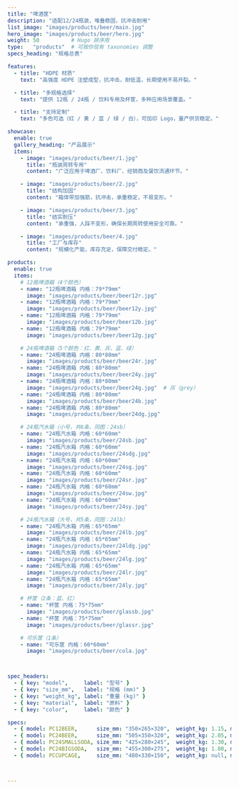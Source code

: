```yaml
---
title: "啤酒筐" 
description: "适配12/24瓶装，堆叠稳固，抗冲击耐用"
list_image: "images/products/beer/main.jpg"
hero_image: "images/products/beer/hero.jpg"
weight: 50          # Hugo 排序用
type:   "products"  # 可按你现有 taxonomies 调整
specs_heading: "规格总表"

features:
  - title: "HDPE 材质"
    text: "高强度 HDPE 注塑成型，抗冲击，耐低温，长期使用不易开裂。"

  - title: "多规格选择"
    text: "提供 12瓶 / 24瓶 / 饮料专用及杯筐，多种应用场景覆盖。"

  - title: "支持定制"
    text: "多色可选（红 / 黄 / 蓝 / 绿 / 白），可加印 Logo，量产供货稳定。"

showcase:
  enable: true
  gallery_heading: "产品展示"
  items:
    - image: "images/products/beer/1.jpg"
      title: "瓶装周转专用"
      content: "广泛应用于啤酒厂、饮料厂、经销商及餐饮流通环节。"

    - image: "images/products/beer/2.jpg"
      title: "结构加固"
      content: "箱体带加强筋，抗冲击，承重稳定，不易变形。"

    - image: "images/products/beer/3.jpg"
      title: "结实耐压"
      content: "承重强，人踩不变形，确保长期周转使用安全可靠。"

    - image: "images/products/beer/4.jpg"
      title: "工厂与库存"
      content: "规模化产能，库存充足，保障交付稳定。"

products:
  enable: true
  items:
    # 12瓶啤酒箱（4个颜色）
    - name: "12瓶啤酒箱 内格：79*79mm"
      image: "images/products/beer/beer12r.jpg"
    - name: "12瓶啤酒箱 内格：79*79mm"
      image: "images/products/beer/beer12y.jpg"
    - name: "12瓶啤酒箱 内格：79*79mm"
      image: "images/products/beer/beer12b.jpg"
    - name: "12瓶啤酒箱 内格：79*79mm"
      image: "images/products/beer/beer12g.jpg"

    # 24瓶啤酒箱（5个颜色：红、黄、灰、蓝、绿）
    - name: "24瓶啤酒箱 内格：80*80mm"
      image: "images/products/beer/beer24r.jpg"
    - name: "24瓶啤酒箱 内格：80*80mm"
      image: "images/products/beer/beer24y.jpg"
    - name: "24瓶啤酒箱 内格：80*80mm"
      image: "images/products/beer/beer24g.jpg"  # 灰（grey）
    - name: "24瓶啤酒箱 内格：80*80mm"
      image: "images/products/beer/beer24b.jpg"
    - name: "24瓶啤酒箱 内格：80*80mm"
      image: "images/products/beer/beer24dg.jpg"

    # 24瓶汽水箱（小号，共6条，同图：24sb）
    - name: "24瓶汽水箱 内格：60*60mm"
      image: "images/products/beer/24sb.jpg"
    - name: "24瓶汽水箱 内格：60*60mm"
      image: "images/products/beer/24sdg.jpg"
    - name: "24瓶汽水箱 内格：60*60mm"
      image: "images/products/beer/24sg.jpg"
    - name: "24瓶汽水箱 内格：60*60mm"
      image: "images/products/beer/24sr.jpg"
    - name: "24瓶汽水箱 内格：60*60mm"
      image: "images/products/beer/24sw.jpg"
    - name: "24瓶汽水箱 内格：60*60mm"
      image: "images/products/beer/24sy.jpg"

    # 24瓶汽水箱（大号，共5条，同图：24lb）
    - name: "24瓶汽水箱 内格：65*65mm"
      image: "images/products/beer/24lb.jpg"
    - name: "24瓶汽水箱 内格：65*65mm"
      image: "images/products/beer/24ldg.jpg"
    - name: "24瓶汽水箱 内格：65*65mm"
      image: "images/products/beer/24lg.jpg"
    - name: "24瓶汽水箱 内格：65*65mm"
      image: "images/products/beer/24lr.jpg"
    - name: "24瓶汽水箱 内格：65*65mm"
      image: "images/products/beer/24ly.jpg"

    # 杯筐（2条：蓝、红）
    - name: "杯筐 内格：75*75mm"
      image: "images/products/beer/glassb.jpg"
    - name: "杯筐 内格：75*75mm"
      image: "images/products/beer/glassr.jpg"

    # 可乐筐（1条）
    - name: "可乐筐 内格：60*60mm"
      image: "images/products/beer/cola.jpg"



spec_headers:
  - { key: "model",     label: "型号" }
  - { key: "size_mm",   label: "规格 (mm)" }
  - { key: "weight_kg", label: "重量 (kg)" }
  - { key: "material",  label: "原料" }
  - { key: "color",     label: "颜色" }

specs:
  - { model: PC12BEER,      size_mm: "350×265×320",  weight_kg: 1.15, material: HDPE, color: 红 / 黄 / 蓝 / 绿 / 白 }
  - { model: PC24BEER,      size_mm: "505×350×320",  weight_kg: 2.05, material: HDPE, color: 红 / 黄 / 蓝 / 绿 / 白 }
  - { model: PC24SMALLSODA, size_mm: "425×280×245",  weight_kg: 1.30, material: HDPE, color: 红 / 黄 / 蓝 / 绿 / 白 }
  - { model: PC24BIGSODA,   size_mm: "455×300×275",  weight_kg: 1.80, material: HDPE, color: 红 / 黄 / 蓝 / 绿 / 白 }
  - { model: PCCUPCAGE,     size_mm: "480×330×150",  weight_kg: null, material: HDPE, color: 红 / 黄 / 蓝 / 绿 / 白 }



---
```

